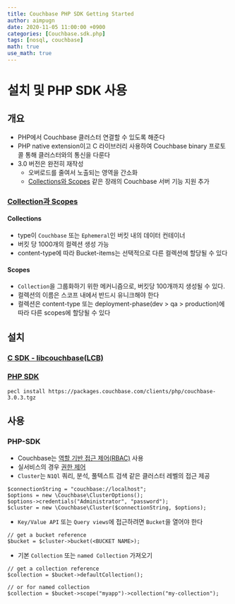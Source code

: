 ```yaml
---
title: Couchbase PHP SDK Getting Started
author: aimpugn
date: 2020-11-05 11:00:00 +0900
categories: [Couchbase.sdk.php]
tags: [nosql, couchbase]
math: true
use_math: true
---
```


# 설치 및 PHP SDK 사용

## 개요

- PHP에서 Couchbase 클러스터 연결할 수 있도록 해준다
- PHP native extension이고 C 라이브러리 사용하여 Couchbase binary 프로토콜 통해 클러스터와의 통신을 다룬다
- 3.0 버전은 완전히 재작성
  - 오버로드를 줄여서 노출되는 영역을 간소화
  - [Collections와 Scopes](https://docs.couchbase.com/php-sdk/current/concept-docs/collections.html) 같은 장래의 Couchbase 서버 기능 지원 추가

### [Collection과 Scopes](https://docs.couchbase.com/php-sdk/current/concept-docs/collections.html)

#### Collections

- type이 `Couchbase` 또는 `Ephemeral`인 버킷 내의 데이터 컨테이너
- 버킷 당 1000개의 컬렉션 생성 가능
- content-type에 따라 Bucket-items는 선택적으로 다른 컬렉션에 할당될 수 있다

#### Scopes

- `Collection`을 그룹화하기 위한 메커니즘으로, 버킷당 100개까지 생성될 수 있다.
- 컬렉션의 이름은 스코프 내에서 반드시 유니크해야 한다
- 컬렉션은 content-type 또는 deployment-phase(dev > qa > production)에 따라 다른 scopes에 할당될 수 있다

## 설치

### [C SDK - libcouchbase(LCB)](https://docs.couchbase.com/c-sdk/current/hello-world/start-using-sdk.html)

### [PHP SDK](https://docs.couchbase.com/php-sdk/current/hello-world/start-using-sdk.html#installing-the-sdk)

```
pecl install https://packages.couchbase.com/clients/php/couchbase-3.0.3.tgz
```

## 사용

### PHP-SDK

- Couchbase는 [역할 기반 접근 제어(RBAC)](https://docs.couchbase.com/server/current/learn/security/roles.html) 사용
- 실서비스의 경우 [권한 제어](https://docs.couchbase.com/php-sdk/current/howtos/managing-connections.html#rbac)
- `Cluster`는 `N1Ql` 쿼리, 분석, 풀텍스트 검색 같은 클러스터 레벨의 접근 제공

```
$connectionString = "couchbase://localhost";
$options = new \Couchbase\ClusterOptions();
$options->credentials("Administrator", "password");
$cluster = new \Couchbase\Cluster($connectionString, $options);
```

- `Key/Value API` 또는 `Query views`에 접근하려면 `Bucket`을 열어야 한다

```
// get a bucket reference
$bucket = $cluster->bucket(<BUCKET NAME>);
```

- 기본 `Collection` 또는 `named Collection` 가져오기

```
// get a collection reference
$collection = $bucket->defaultCollection();

// or for named collection
$collection = $bucket->scope("myapp")->collection("my-collection");
```
